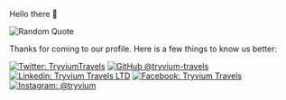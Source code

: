 Hello there 👋

![Random Quote](https://github-readme-quotes.herokuapp.com/quote?theme=default&animation=default&layout=default&font=default)

Thanks for coming to our profile. Here is a few things to know us better:

[![Twitter: TryviumTravels](https://img.shields.io/twitter/follow/TryviumTravels?style=social)](https://twitter.com/TryviumTravels)
[![GitHub @tryvium-travels](https://img.shields.io/github/followers/saniales?label=follow&style=social)](https://github.com/tryvium-travels)
[![Linkedin: Tryvium Travels LTD](https://img.shields.io/badge/-Tryvium%20Travels%20LTD-blue?style=flat-square&logo=Linkedin&logoColor=white&link=https://linkedin.com/company/tryvium-travels-ltd)](https://linkedin.com/company/tryvium-travels-ltd)
[![Facebook: Tryvium Travels](https://img.shields.io/badge/-Tryvium%20Travels-blue?style=flat-square&logo=Facebook&logoColor=white&link=https://facebook.com/TryviumTravels)](https://facebook.com/TryviumTravels)
[![Instagram: @tryvium](https://img.shields.io/badge/-tryvium-purple?style=flat-square&logo=Instagram&logoColor=white&link=https://instagram.com/tryvium)](https://instagram.com/tryvium)
